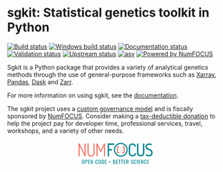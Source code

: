 # sgkit: Statistical genetics toolkit in Python
[![Build status](https://github.com/pystatgen/sgkit/workflows/Build/badge.svg?branch=main)](https://github.com/pystatgen/sgkit/actions?query=workflow%3A%22Build%22+branch%3Amain)
[![Windows build status](https://github.com/pystatgen/sgkit/workflows/Windows/badge.svg?branch=main)](https://github.com/pystatgen/sgkit/actions?query=workflow%3A%22Windows%22+branch%3Amain)
[![Documentation status](https://github.com/pystatgen/sgkit/workflows/Docs/badge.svg?branch=main)](https://pystatgen.github.io/sgkit/)
[![Validation status](https://github.com/pystatgen/sgkit/workflows/Validation/badge.svg?branch=main)](https://github.com/pystatgen/sgkit/actions?query=workflow%3A%22Validation%22+branch%3Amain)
[![Upstream status](https://github.com/pystatgen/sgkit/workflows/Upstream/badge.svg?branch=main)](https://github.com/pystatgen/sgkit/actions?query=workflow%3A%22Upstream%22+branch%3Amain)
[![asv](https://img.shields.io/badge/Benchmarked%20by-asv-green.svg?style=flat)](https://pystatgen.github.io/sgkit-benchmarks-asv/)
[![Powered by NumFOCUS](https://img.shields.io/badge/powered%20by-NumFOCUS-orange.svg?style=flat&colorA=E1523D&colorB=007D8A)](http://numfocus.org)

Sgkit is a Python package that provides a variety of analytical genetics methods through the use of
general-purpose frameworks such as [Xarray](http://xarray.pydata.org/en/stable/), [Pandas](https://pandas.pydata.org/docs/),
[Dask](https://docs.dask.org/en/latest/) and [Zarr](https://zarr.readthedocs.io/en/stable/).

For more information on using sgkit, see the [documentation](https://pystatgen.github.io/sgkit/).

[//]: # (numfocus-fiscal-sponsor-attribution)

The sgkit project uses a [custom governance model](./GOVERNANCE.md)
and is fiscally sponsored by [NumFOCUS](https://numfocus.org/). Consider making
a [tax-deductible donation](https://numfocus.org/donate-to-sgkit) to help the project
pay for developer time, professional services, travel, workshops, and a variety of other needs.

<div align="center">
  <a href="https://numfocus.org/donate-to-sgkit">
    <img height="60px"
         src="https://raw.githubusercontent.com/numfocus/templates/master/images/numfocus-logo.png"
         align="center">
  </a>
</div>
<br>

